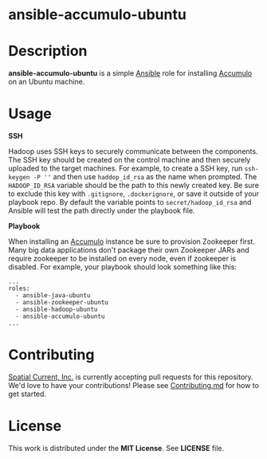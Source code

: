 # ansible-accumulo-ubuntu

# Description

**ansible-accumulo-ubuntu** is a simple [Ansible](https://www.ansible.com/) role for installing [Accumulo](https://accumulo.apache.org/) on an Ubuntu machine.

# Usage

**SSH**

Hadoop uses SSH keys to securely communicate between the components.  The SSH key should be created on the control machine and then securely uploaded to the target machines.  For example, to create a SSH key, run `ssh-keygen -P ''` and then use `haddop_id_rsa` as the name when prompted.  The `HADOOP_ID_RSA` variable should be the path to this newly created key.  Be sure to exclude this key with `.gitignore`, `.dockerignore`, or save it outside of your playbook repo.  By default the variable points to `secret/hadoop_id_rsa` and Ansible will test the path directly under the playbook file.

**Playbook**

When installing an [Accumulo](https://accumulo.apache.org/) instance be sure to provision Zookeeper first.  Many big data applications don't package their own Zookeeper JARs and require zookeeper to be installed on every node, even if zookeeper is disabled.  For example, your playbook should look something like this:

```
...
roles:
  - ansible-java-ubuntu
  - ansible-zookeeper-ubuntu
  - ansible-hadoop-ubuntu
  - ansible-accumulo-ubuntu
...
```

# Contributing

[Spatial Current, Inc.](https://spatialcurrent.io) is currently accepting pull requests for this repository.  We'd love to have your contributions!  Please see [Contributing.md](https://github.com/spatialcurrent/ansible-accumulo-ubuntu/blob/master/CONTRIBUTING.md) for how to get started.

# License

This work is distributed under the **MIT License**.  See **LICENSE** file.
